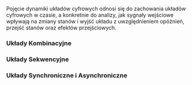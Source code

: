 Pojęcie dynamiki układów cyfrowych odnosi się do zachowania układów cyfrowych w czasie, a konkretnie do analizy, jak sygnały wejściowe wpływają na zmiany stanów i wyjść układu z uwzględnieniem opóźnień, przejść stanów oraz efektów przejściowych.

### Układy Kombinacyjne

### Układy Sekwencyjne

### Układy Synchroniczne i Asynchroniczne